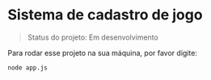 # Sistema de cadastro de jogo

> Status do projeto: Em desenvolvimento

Para rodar esse projeto na sua máquina, por favor digite:

```
node app.js
```
